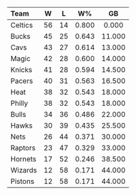 | Team                             |  W  |  L  |  W%   |   GB   |
|:---------------------------------|:---:|:---:|:-----:|:------:|
| [](/r/bostonceltics) Celtics     | 56  | 14  | 0.800 | 0.000  |
| [](/r/mkebucks) Bucks            | 45  | 25  | 0.643 | 11.000 |
| [](/r/clevelandcavs) Cavs        | 43  | 27  | 0.614 | 13.000 |
| [](/r/orlandomagic) Magic        | 42  | 28  | 0.600 | 14.000 |
| [](/r/nyknicks) Knicks           | 41  | 28  | 0.594 | 14.500 |
| [](/r/pacers) Pacers             | 40  | 31  | 0.563 | 16.500 |
| [](/r/heat) Heat                 | 38  | 32  | 0.543 | 18.000 |
| [](/r/sixers) Philly             | 38  | 32  | 0.543 | 18.000 |
| [](/r/chicagobulls) Bulls        | 34  | 36  | 0.486 | 22.000 |
| [](/r/atlantahawks) Hawks        | 30  | 39  | 0.435 | 25.500 |
| [](/r/gonets) Nets               | 26  | 44  | 0.371 | 30.000 |
| [](/r/torontoraptors) Raptors    | 23  | 47  | 0.329 | 33.000 |
| [](/r/charlottehornets) Hornets  | 17  | 52  | 0.246 | 38.500 |
| [](/r/washingtonwizards) Wizards | 12  | 58  | 0.171 | 44.000 |
| [](/r/detroitpistons) Pistons    | 12  | 58  | 0.171 | 44.000 |